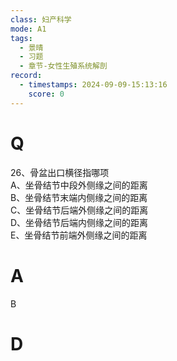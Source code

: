 ```yaml
---
class: 妇产科学
mode: A1
tags:
  - 景晴
  - 习题
  - 章节-女性生殖系统解剖
record:
  - timestamps: 2024-09-09-15:13:16
    score: 0
---
```


# Q
26、骨盆出口横径指哪项  
A、坐骨结节中段外侧缘之间的距离  
B、坐骨结节末端内侧缘之间的距离  
C、坐骨结节后端外侧缘之间的距离  
D、坐骨结节后端内侧缘之间的距离  
E、坐骨结节前端外侧缘之间的距离  
# A
B
# D

